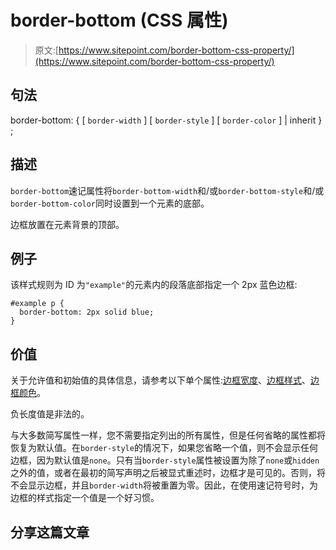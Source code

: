 # border-bottom (CSS 属性)

> 原文:[https://www.sitepoint.com/border-bottom-css-property/](https://www.sitepoint.com/border-bottom-css-property/)

## 句法

border-bottom: { [ `border-width` ] [ `border-style` ] [ `border-color` ] | inherit } ;

## 描述

`border-bottom`速记属性将`border-bottom-width`和/或`border-bottom-style`和/或`border-bottom-color`同时设置到一个元素的底部。

边框放置在元素背景的顶部。

## 例子

该样式规则为 ID 为`"example"`的元素内的段落底部指定一个 2px 蓝色边框:

```
#example p {
  border-bottom: 2px solid blue;
}
```

## 价值

关于允许值和初始值的具体信息，请参考以下单个属性:[边框宽度](https://reference.sitepoint.com/css/border-width)、[边框样式](https://reference.sitepoint.com/css/border-style)、[边框颜色](https://reference.sitepoint.com/css/border-color)。

负长度值是非法的。

与大多数简写属性一样，您不需要指定列出的所有属性，但是任何省略的属性都将恢复为默认值。在`border-style`的情况下，如果您省略一个值，则不会显示任何边框，因为默认值是`none`。只有当`border-style`属性被设置为除了`none`或`hidden`之外的值，或者在最初的简写声明之后被显式重述时，边框才是可见的。否则，将不会显示边框，并且`border-width`将被重置为零。因此，在使用速记符号时，为边框的样式指定一个值是一个好习惯。

## 分享这篇文章